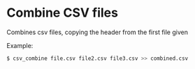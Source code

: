 # Combine CSV files

Combines csv files, copying the header from the first file given

Example:
```bash
$ csv_combine file.csv file2.csv file3.csv >> combined.csv
```